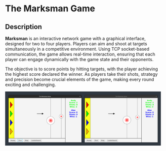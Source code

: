 # The Marksman Game
## Description
**Marksman** is an interactive network game with a graphical interface, designed for two to four players. Players can aim and shoot at targets simultaneously in a competitive environment. Using TCP socket-based communication, the game allows real-time interaction, ensuring that each player can engage dynamically with the game state and their opponents.

The objective is to score points by hitting targets, with the player achieving the highest score declared the winner. As players take their shots, strategy and precision become crucial elements of the game, making every round exciting and challenging.

![An example of the gameplay](https://github.com/andy-geek/marksman-game/blob/main/example.png)
